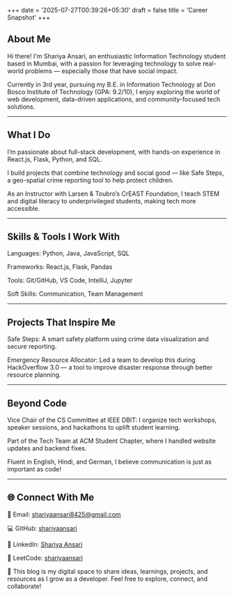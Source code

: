 +++
date = '2025-07-27T00:39:26+05:30'
draft = false
title = 'Career Snapshot'
+++

## About Me
Hi there! I'm Shariya Ansari, an enthusiastic Information Technology student based in Mumbai, with a passion for leveraging technology to solve real-world problems — especially those that have social impact.

Currently in 3rd year, pursuing my B.E. in Information Technology at Don Bosco Institute of Technology (GPA: 9.2/10), I enjoy exploring the world of web development, data-driven applications, and community-focused tech solutions.

---

## What I Do
I’m passionate about full-stack development, with hands-on experience in React.js, Flask, Python, and SQL.

I build projects that combine technology and social good — like Safe Steps, a geo-spatial crime reporting tool to help protect children.

As an Instructor with Larsen & Toubro’s CrEAST Foundation, I teach STEM and digital literacy to underprivileged students, making tech more accessible.

---
## Skills & Tools I Work With
Languages: Python, Java, JavaScript, SQL

Frameworks: React.js, Flask, Pandas

Tools: Git/GitHub, VS Code, IntelliJ, Jupyter

Soft Skills: Communication, Team Management

---
## Projects That Inspire Me
Safe Steps: A smart safety platform using crime data visualization and secure reporting.

Emergency Resource Allocator: Led a team to develop this during HackOverflow 3.0 — a tool to improve disaster response through better resource planning.

---
## Beyond Code
Vice Chair of the CS Committee at IEEE DBIT: I organize tech workshops, speaker sessions, and hackathons to uplift student learning.

Part of the Tech Team at ACM Student Chapter, where I handled website updates and backend fixes.

Fluent in English, Hindi, and German, I believe communication is just as important as code!

---

## 🌐 Connect With Me
💌 Email: shariyaansari8425@gmail.com

💻 GitHub: [shariyaansari](https://github.com/shariyaansari)

💼 LinkedIn: [Shariya Ansari](https://www.linkedin.com/in/shariya-ansari-a4671b222/)

🧠 LeetCode: [shariyaansari](https://leetcode.com/u/shariyaansari/)

📌 This blog is my digital space to share ideas, learnings, projects, and resources as I grow as a developer. Feel free to explore, connect, and collaborate!


